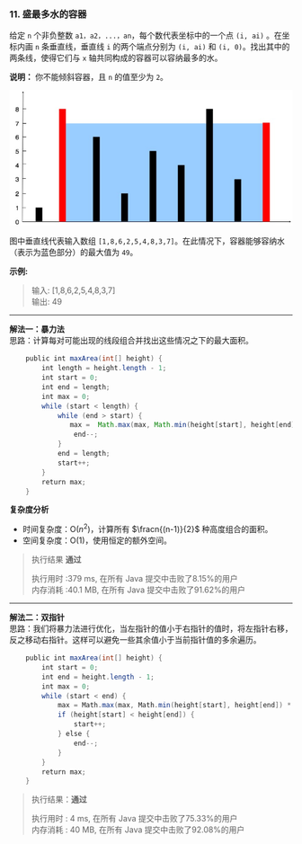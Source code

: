 
### 11. 盛最多水的容器
给定 `n` 个非负整数 `a1，a2，...，an`，每个数代表坐标中的一个点 `(i, ai)` 。在坐标内画 `n` 条垂直线，垂直线 `i` 的两个端点分别为 `(i, ai)` 和 `(i, 0)`。找出其中的两条线，使得它们与 `x` 轴共同构成的容器可以容纳最多的水。

**说明：** 你不能倾斜容器，且 `n` 的值至少为 `2`。

![11](question_11.jpg)

图中垂直线代表输入数组 `[1,8,6,2,5,4,8,3,7]`。在此情况下，容器能够容纳水（表示为蓝色部分）的最大值为 `49`。

**示例:**

>输入: [1,8,6,2,5,4,8,3,7]  
>输出: 49

---
**解法一：暴力法**  
思路：计算每对可能出现的线段组合并找出这些情况之下的最大面积。

```Java
    public int maxArea(int[] height) {
        int length = height.length - 1;
        int start = 0;
        int end = length;
        int max = 0;
        while (start < length) {
            while (end > start) {
               max =  Math.max(max, Math.min(height[start], height[end]) * (end - start));
                end--;
            }
            end = length;
            start++;
        }
        return max;
    }
```
**复杂度分析**

* 时间复杂度：O($n^2$)，计算所有 $\fracn{(n-1)}{2}$ 种高度组合的面积。
* 空间复杂度：O(1)，使用恒定的额外空间。


>执行结果 **通过**  
>
>执行用时 :379 ms, 在所有 Java 提交中击败了8.15%的用户  
>内存消耗 :40.1 MB, 在所有 Java 提交中击败了91.62%的用户

---

**解法二：双指针**  
思路：我们将暴力法进行优化，当左指针的值小于右指针的值时，将左指针右移，反之移动右指针。这样可以避免一些其余值小于当前指针值的多余遍历。

```Java
    public int maxArea(int[] height) {
        int start = 0;
        int end = height.length - 1;
        int max = 0;
        while (start < end) {
            max = Math.max(max, Math.min(height[start], height[end]) * (end - start));
            if (height[start] < height[end]) {
                start++;
            } else {
                end--;
            }
        }
        return max;
    }
```

>执行结果：**通过**  
>
>执行用时 : 4 ms, 在所有 Java 提交中击败了75.33%的用户  
>内存消耗 : 40 MB, 在所有 Java 提交中击败了92.08%的用户
